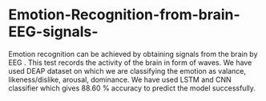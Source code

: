 # Emotion-Recognition-from-brain-EEG-signals-
Emotion recognition can be achieved by obtaining signals from the brain by EEG . This test records the activity of the brain in form of waves. We have used DEAP dataset on which we are classifying the emotion as valance, likeness/dislike, arousal, dominance. We have used LSTM and CNN classifier which gives 88.60 % accuracy to predict the model successfully.
